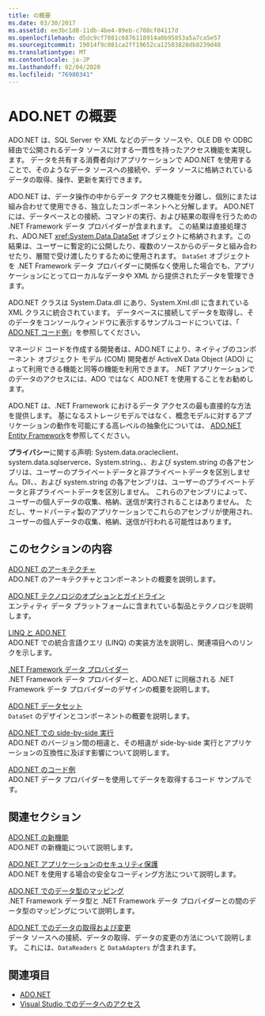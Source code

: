```yaml
---
title: の概要
ms.date: 03/30/2017
ms.assetid: ee3bc1d8-11db-4be4-89eb-c708cf04117d
ms.openlocfilehash: d5dc9cf7081c6876118914a0b95853a5a7ca5e57
ms.sourcegitcommit: 19014f9c081ca2ff19652ca12503828db8239d48
ms.translationtype: MT
ms.contentlocale: ja-JP
ms.lasthandoff: 02/04/2020
ms.locfileid: "76980341"
---
```

# <a name="adonet-overview"></a>ADO.NET の概要
ADO.NET は、SQL Server や XML などのデータ ソースや、OLE DB や ODBC 経由で公開されるデータ ソースに対する一貫性を持ったアクセス機能を実現します。 データを共有する消費者向けアプリケーションで ADO.NET を使用することで、そのようなデータ ソースへの接続や、データ ソースに格納されているデータの取得、操作、更新を実行できます。  
  
 ADO.NET は、データ操作の中からデータ アクセス機能を分離し、個別にまたは組み合わせて使用できる、独立したコンポーネントへと分解します。 ADO.NET には、データベースとの接続、コマンドの実行、および結果の取得を行うための .NET Framework データ プロバイダーが含まれます。 この結果は直接処理され、ADO.NET <xref:System.Data.DataSet> オブジェクトに格納されます。この結果は、ユーザーに暫定的に公開したり、複数のソースからのデータと組み合わせたり、層間で受け渡したりするために使用されます。 `DataSet` オブジェクトを .NET Framework データ プロバイダーに関係なく使用した場合でも、アプリケーションにとってローカルなデータや XML から提供されたデータを管理できます。  
  
 ADO.NET クラスは System.Data.dll にあり、System.Xml.dll に含まれている XML クラスに統合されています。 データベースに接続してデータを取得し、そのデータをコンソールウィンドウに表示するサンプルコードについては、「 [ADO.NET コード例](ado-net-code-examples.md)」を参照してください。  
  
 マネージド コードを作成する開発者は、ADO.NET により、ネイティブのコンポーネント オブジェクト モデル (COM) 開発者が ActiveX Data Object (ADO) によって利用できる機能と同等の機能を利用できます。 .NET アプリケーションでのデータのアクセスには、ADO ではなく ADO.NET を使用することをお勧めします。  
  
 ADO.NET は、.NET Framework におけるデータ アクセスの最も直接的な方法を提供します。 基になるストレージモデルではなく、概念モデルに対するアプリケーションの動作を可能にする高レベルの抽象化については、 [ADO.NET Entity Framework](./ef/index.md)を参照してください。  
  
 **プライバシー**に関する声明: System.data.oracleclient、system.data.sqlserverce、System.string、、および system.string の各アセンブリは、ユーザーのプライベートデータと非プライベートデータを区別しません。Dll、、および system.string の各アセンブリは、ユーザーのプライベートデータと非プライベートデータを区別しません。  これらのアセンブリによって、ユーザーの個人データの収集、格納、送信が実行されることはありません。 ただし、サードパーティ製のアプリケーションでこれらのアセンブリが使用され、ユーザーの個人データの収集、格納、送信が行われる可能性はあります。  
  
## <a name="in-this-section"></a>このセクションの内容  
 [ADO.NET のアーキテクチャ](ado-net-architecture.md)  
 ADO.NET のアーキテクチャとコンポーネントの概要を説明します。  
  
 [ADO.NET テクノロジのオプションとガイドライン](ado-net-technology-options-and-guidelines.md)  
 エンティティ データ プラットフォームに含まれている製品とテクノロジを説明します。  
  
 [LINQ と ADO.NET](linq-and-ado-net.md)  
 ADO.NET での統合言語クエリ (LINQ) の実装方法を説明し、関連項目へのリンクを示します。  
  
 [.NET Framework データ プロバイダー](data-providers.md)  
 .NET Framework データ プロバイダーと、ADO.NET に同梱される .NET Framework データ プロバイダーのデザインの概要を説明します。  
  
 [ADO.NET データセット](ado-net-datasets.md)  
 `DataSet` のデザインとコンポーネントの概要を説明します。  
  
 [ADO.NET での side-by-side 実行](side-by-side-execution.md)  
 ADO.NET のバージョン間の相違と、その相違が side-by-side 実行とアプリケーションの互換性に及ぼす影響について説明します。  
  
 [ADO.NET のコード例](ado-net-code-examples.md)  
 ADO.NET データ プロバイダーを使用してデータを取得するコード サンプルです。  
  
## <a name="related-sections"></a>関連セクション  
 [ADO.NET の新機能](whats-new.md)  
 ADO.NET の新機能について説明します。  
  
 [ADO.NET アプリケーションのセキュリティ保護](securing-ado-net-applications.md)  
 ADO.NET を使用する場合の安全なコーディング方法について説明します。  
  
 [ADO.NET でのデータ型のマッピング](data-type-mappings-in-ado-net.md)  
 .NET Framework データ型と .NET Framework データ プロバイダーとの間のデータ型のマッピングについて説明します。  
  
 [ADO.NET でのデータの取得および変更](retrieving-and-modifying-data.md)  
 データ ソースへの接続、データの取得、データの変更の方法について説明します。 これには、`DataReaders` と `DataAdapters` が含まれます。  
  
## <a name="see-also"></a>関連項目

- [ADO.NET](index.md)
- [Visual Studio でのデータへのアクセス](/visualstudio/data-tools/accessing-data-in-visual-studio)
